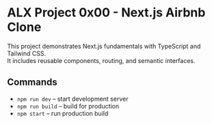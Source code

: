 # ALX Project 0x00 - Next.js Airbnb Clone
This project demonstrates Next.js fundamentals with TypeScript and Tailwind CSS.  
It includes reusable components, routing, and semantic interfaces.

## Commands
- `npm run dev` – start development server
- `npm run build` – build for production
- `npm start` – run production build


